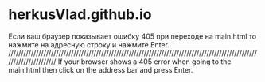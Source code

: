 # herkusVlad.github.io
  Если ваш браузер показывает ошибку 405 при переходе на main.html то нажмите на адресную строку и нажмите Enter.
//////////////////////////////////////////////////////////////////////////////////////////////////////////////////////
    If your browser shows a 405 error when going to the main.html then click on the address bar and press Enter.
